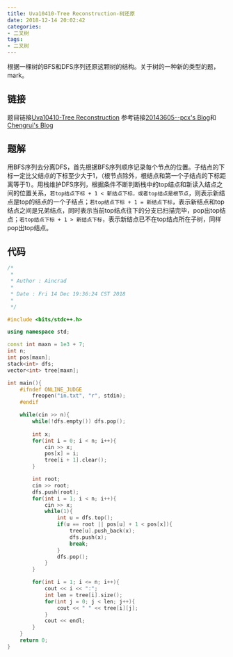 ```yaml
---
title: Uva10410-Tree Reconstruction-树还原
date: 2018-12-14 20:02:42
categories:
- 二叉树
tags:
- 二叉树
---
```

根据一棵树的BFS和DFS序列还原这颗树的结构。关于树的一种新的类型的题，mark。
<!--more-->
## 链接
题目链接[Uva10410-Tree Reconstruction](https://vjudge.net/problem/UVA-10410)
参考链接[20143605--pcx's Blog](https://www.cnblogs.com/20143605--pcx/p/4859424.html)和[Chengrui's Blog](https://wcr1996.com/2015/02/24/uva-10410-tree-reconstruction/)

## 题解
用BFS序列去分离DFS，首先根据BFS序列顺序记录每个节点的位置。子结点的下标一定比父结点的下标至少大于1，（根节点除外，根结点和第一个子结点的下标距离等于1）。用栈维护DFS序列，根据条件不断判断栈中的top结点和新读入结点之间的位置关系，``若top结点下标 + 1 < 新结点下标，或者top结点是根节点``，则表示新结点是top的结点的一个子结点；``若top结点下标 + 1 = 新结点下标``，表示新结点和top结点之间是兄弟结点，同时表示当前top结点往下的分支已扫描完毕，pop出top结点；``若top结点下标 + 1 > 新结点下标``，表示新结点已不在top结点所在子树，同样pop出top结点。

## 代码
```C++
/*
 *
 * Author : Aincrad
 *
 * Date : Fri 14 Dec 19:36:24 CST 2018
 *
 */

#include <bits/stdc++.h>

using namespace std;

const int maxn = 1e3 + 7;
int n;
int pos[maxn];
stack<int> dfs;
vector<int> tree[maxn];

int main(){
    #ifndef ONLINE_JUDGE
        freopen("in.txt", "r", stdin);
    #endif

    while(cin >> n){
        while(!dfs.empty()) dfs.pop();
        
        int x;
        for(int i = 0; i < n; i++){
            cin >> x;
            pos[x] = i;
            tree[i + 1].clear();
        }

        int root;
        cin >> root;
        dfs.push(root);
        for(int i = 1; i < n; i++){
            cin >> x;
            while(1){
                int u = dfs.top();
                if(u == root || pos[u] + 1 < pos[x]){
                    tree[u].push_back(x);
                    dfs.push(x);
                    break;
                }
                dfs.pop();
            }
        }

        for(int i = 1; i <= n; i++){
            cout << i << ":";
            int len = tree[i].size();
            for(int j = 0; j < len; j++){
                cout << " " << tree[i][j];
            }
            cout << endl;
        }
    }
    return 0;
}
```